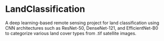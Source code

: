 # LandClassification
A deep learning-based remote sensing project for land classification using CNN architectures such as ResNet-50, DenseNet-121, and EfficientNet-B0 to categorize various land cover types from .tif satellite images.
